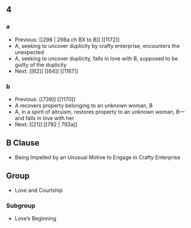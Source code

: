 ## 4
### a
- Previous: [[298 | 298a ch BX to B]] [[1172]] 
- A, seeking to uncover duplicity by crafty enterprise, encounters the unexpected
- A, seeking to uncover duplicity, falls in love with B, supposed to be guilty of the duplicity
- Next: [[62]] [[64]] [[1167]] 

### b
- Previous: [[739]] [[1170]] 
- A recovers property belonging to an unknown woman, B
- A, in a spirit of altruism, restores property to an unknown woman, B—and falls in love with her
- Next: [[21]] [[792 | 792a]] 

## B Clause
- Being Impelled by an Unusual Motive to Engage in Crafty Enterprise

## Group
- Love and Courtship

### Subgroup
- Love’s Beginning


